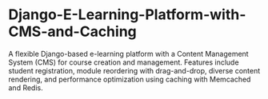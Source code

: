 # Django-E-Learning-Platform-with-CMS-and-Caching
A flexible Django-based e-learning platform with a Content Management System (CMS) for course creation and management. Features include student registration, module reordering with drag-and-drop, diverse content rendering, and performance optimization using caching with Memcached and Redis.
